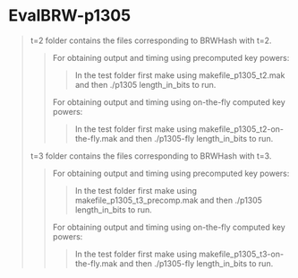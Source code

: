 # EvalBRW-p1305
>t=2 folder contains the files corresponding to BRWHash with t=2.      
>>For obtaining output and timing using precomputed key powers:  
>>>In the test folder first make using makefile_p1305_t2.mak and then ./p1305 length_in_bits to run.  
>>>
>>For obtaining output and timing using on-the-fly computed key powers:  
>>>In the test folder first make using makefile_p1305_t2-on-the-fly.mak and then ./p1305-fly length_in_bits to run. 
>>>
>>
>t=3 folder contains the files corresponding to BRWHash with t=3.  
>>For obtaining output and timing using precomputed key powers:  
>>>In the test folder first make using makefile_p1305_t3_precomp.mak and then ./p1305 length_in_bits to run.  
>>>
>>For obtaining output and timing using on-the-fly computed key powers:  
>>>In the test folder first make using makefile_p1305_t3-on-the-fly.mak and then ./p1305-fly length_in_bits to run.

